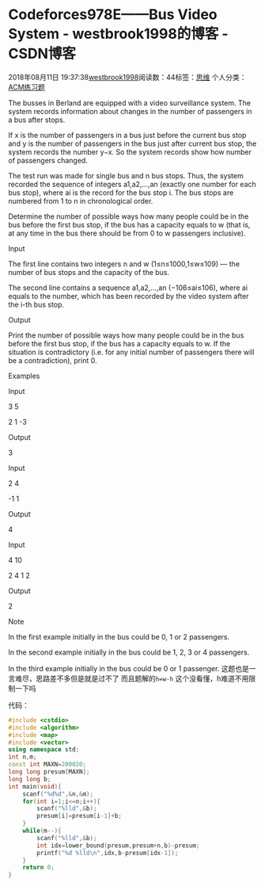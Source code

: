 # Codeforces978E——Bus Video System - westbrook1998的博客 - CSDN博客





2018年08月11日 19:37:38[westbrook1998](https://me.csdn.net/westbrook1998)阅读数：44标签：[思维](https://so.csdn.net/so/search/s.do?q=思维&t=blog)
个人分类：[ACM练习题](https://blog.csdn.net/westbrook1998/article/category/7652684)









> 
The busses in Berland are equipped with a video surveillance system. The system records information about changes in the number of passengers in a bus after stops. 

  If x is the number of passengers in a bus just before the current bus stop and y is the number of passengers in the bus just after current bus stop, the system records the number y−x. So the system records show how number of passengers changed. 

  The test run was made for single bus and n bus stops. Thus, the system recorded the sequence of integers a1,a2,…,an (exactly one number for each bus stop), where ai is the record for the bus stop i. The bus stops are numbered from 1 to n in chronological order. 

  Determine the number of possible ways how many people could be in the bus before the first bus stop, if the bus has a capacity equals to w (that is, at any time in the bus there should be from 0 to w passengers inclusive). 

  Input 

  The first line contains two integers n and w (1≤n≤1000,1≤w≤109) — the number of bus stops and the capacity of the bus. 

  The second line contains a sequence a1,a2,…,an (−106≤ai≤106), where ai equals to the number, which has been recorded by the video system after the i-th bus stop. 

  Output 

  Print the number of possible ways how many people could be in the bus before the first bus stop, if the bus has a capacity equals to w. If the situation is contradictory (i.e. for any initial number of passengers there will be a contradiction), print 0. 

  Examples 

  Input 

  3 5 

  2 1 -3 

  Output 

  3 

  Input 

  2 4 

  -1 1 

  Output 

  4 

  Input 

  4 10 

  2 4 1 2 

  Output 

  2 

  Note 

  In the first example initially in the bus could be 0, 1 or 2 passengers. 

  In the second example initially in the bus could be 1, 2, 3 or 4 passengers. 

  In the third example initially in the bus could be 0 or 1 passenger.
这题也是一言难尽，思路差不多但是就是过不了 而且题解的`h=w-h` 这个没看懂，h难道不用限制一下吗

代码：

```cpp
#include <cstdio>
#include <algorithm>
#include <map>
#include <vector>
using namespace std;
int n,m;
const int MAXN=200020;
long long presum[MAXN];
long long b;
int main(void){
    scanf("%d%d",&n,&m);
    for(int i=1;i<=n;i++){
        scanf("%lld",&b);
        presum[i]=presum[i-1]+b;
    }
    while(m--){
        scanf("%lld",&b);
        int idx=lower_bound(presum,presum+n,b)-presum;
        printf("%d %lld\n",idx,b-presum[idx-1]);
    }
    return 0;
}
```





